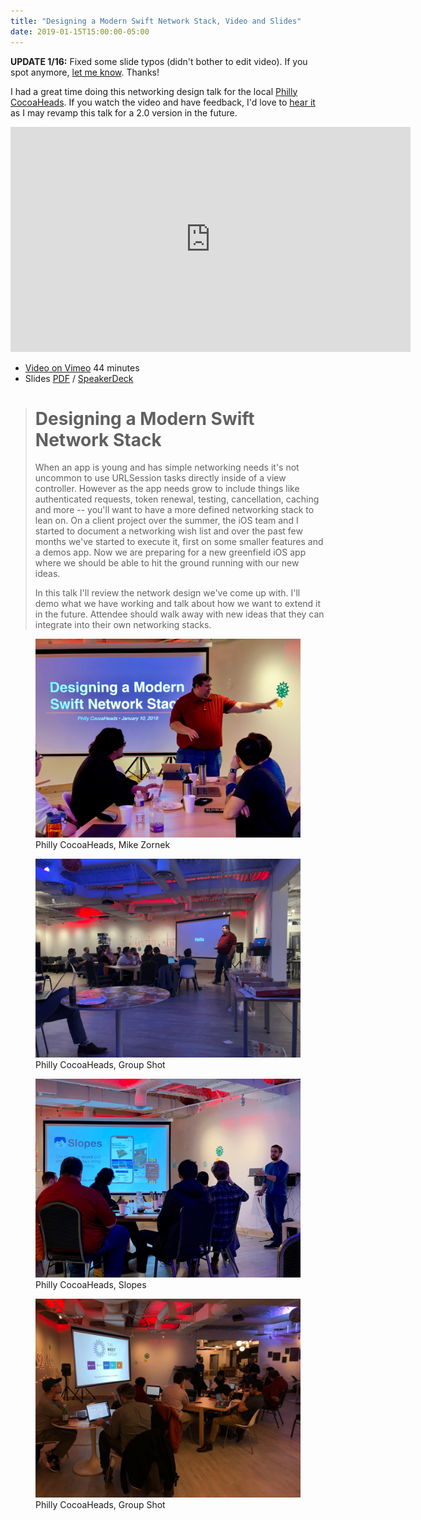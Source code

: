 ```yaml
---
title: "Designing a Modern Swift Network Stack, Video and Slides"
date: 2019-01-15T15:00:00-05:00
---
```


**UPDATE 1/16:** Fixed some slide typos (didn't bother to edit video). If you spot anymore, [let me know](/contact). Thanks!

I had a great time doing this networking design talk for the local [Philly CocoaHeads](http://phillycocoa.org/). If you watch the video and have feedback, I'd love to [hear it](/contact) as I may revamp this talk for a 2.0 version in the future.

<iframe src="https://player.vimeo.com/video/311520171" width="640" height="360" frameborder="0" webkitallowfullscreen mozallowfullscreen allowfullscreen></iframe>

* [Video on Vimeo](https://vimeo.com/311520171) 44 minutes
* Slides [PDF](modern-ios-network-zornek-slides.pdf) / [SpeakerDeck](https://speakerdeck.com/zorn/designing-a-modern-swift-network-stack)

> # Designing a Modern Swift Network Stack 
> 
> When an app is young and has simple networking needs it's not uncommon to use URLSession tasks directly inside of a view controller. However as the app needs grow to include things like authenticated requests, token renewal, testing, cancellation, caching and more -- you'll want to have a more defined networking stack to lean on. On a client project over the summer, the iOS team and I started to document a networking wish list and over the past few months we've started to execute it, first on some smaller features and a demos app. Now we are preparing for a new greenfield iOS app where we should be able to hit the ground running with our new ideas.
> 
> In this talk I'll review the network design we've come up with. I'll demo what we have working and talk about how we want to extend it in the future. Attendee should walk away with new ideas that they can integrate into their own networking stacks.

<figure>
<img src="highres_477725961.jpeg" alt="Philly CocoaHeads, Mike Zornek" data-action="zoom"/>
<figcaption>Philly CocoaHeads, Mike Zornek</figcaption>
</figure>

<figure>
<img src="highres_477725960.jpeg" alt="Philly CocoaHeads, Group Shot" data-action="zoom"/>
<figcaption>Philly CocoaHeads, Group Shot</figcaption>
</figure>

<figure>
<img src="highres_477725968.jpeg" alt="Philly CocoaHeads, Slopes" data-action="zoom"/>
<figcaption>Philly CocoaHeads, Slopes</figcaption>
</figure>

<figure>
<img src="highres_477725971.jpeg" alt="Philly CocoaHeads, Group Shot" data-action="zoom" />
<figcaption>Philly CocoaHeads, Group Shot</figcaption>
</figure>
